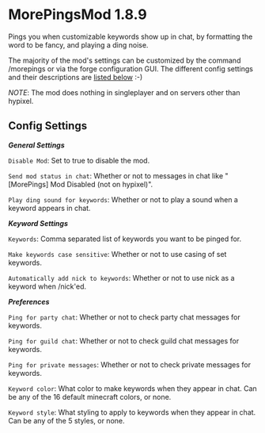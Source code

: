 # MorePingsMod 1.8.9
Pings you when customizable keywords show up in chat, by formatting the word to be fancy, and playing a ding noise.

The majority of the mod's settings can be customized by the command /morepings or via the forge configuration GUI. The different config settings and their descriptions are [listed below](https://github.com/Scribee/MorePingsMod-1.8.9#config-settings) :-)

_NOTE_: The mod does nothing in singleplayer and on servers other than hypixel.

## Config Settings

**_General Settings_**

`Disable Mod`: Set to true to disable the mod.

`Send mod status in chat`: Whether or not to messages in chat like "[MorePings] Mod Disabled (not on hypixel)".

`Play ding sound for keywords`: Whether or not to play a sound when a keyword appears in chat.


**_Keyword Settings_**

`Keywords`: Comma separated list of keywords you want to be pinged for.

`Make keywords case sensitive`: Whether or not to use casing of set keywords.

`Automatically add nick to keywords`: Whether or not to use nick as a keyword when /nick'ed.


**_Preferences_**

`Ping for party chat`: Whether or not to check party chat messages for keywords.

`Ping for guild chat`: Whether or not to check guild chat messages for keywords.

`Ping for private messages`: Whether or not to check private messages for keywords.

`Keyword color`: What color to make keywords when they appear in chat. Can be any of the 16 default minecraft colors, or none.

`Keyword style`: What styling to apply to keywords when they appear in chat. Can be any of the 5 styles, or none.
